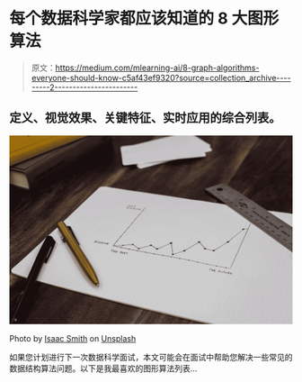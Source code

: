 # 每个数据科学家都应该知道的 8 大图形算法

> 原文：<https://medium.com/mlearning-ai/8-graph-algorithms-everyone-should-know-c5af43ef9320?source=collection_archive---------2----------------------->

## 定义、视觉效果、关键特征、实时应用的综合列表。

![](img/912e83564115770027fc39894d219bae.png)

Photo by [Isaac Smith](https://unsplash.com/@isaacmsmith?utm_source=medium&utm_medium=referral) on [Unsplash](https://unsplash.com?utm_source=medium&utm_medium=referral)

如果您计划进行下一次数据科学面试，本文可能会在面试中帮助您解决一些常见的数据结构算法问题。以下是我最喜欢的图形算法列表…
